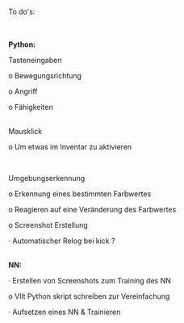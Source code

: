 To do's:
</br></br></br>

**Python:**

Tasteneingaben

o    Bewegungsrichtung

o    Angriff

o    Fähigkeiten

</br>
Mausklick

o    Um etwas im Inventar zu aktivieren

</br>

Umgebungserkennung

o    Erkennung eines bestimmten Farbwertes

o    Reagieren auf eine Veränderung des Farbwertes

o    Screenshot Erstellung

·         Automatischer Relog bei kick ?
</br>
 </br>

**NN:**

·         Erstellen von Screenshots zum Training des NN

o    Vllt Python skript schreiben zur Vereinfachung

·         Aufsetzen eines NN & Trainieren
